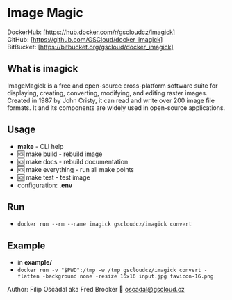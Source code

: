 # Image Magic

DockerHub: [https://hub.docker.com/r/gscloudcz/imagick]  
GitHub: [https://github.com/GSCloud/docker_imagick]  
BitBucket: [https://bitbucket.org/gscloud/docker_imagick]

## What is imagick

ImageMagick is a free and open-source cross-platform software suite for displaying, creating, converting, modifying, and editing raster images. Created in 1987 by John Cristy, it can read and write over 200 image file formats. It and its components are widely used in open-source applications.

## Usage

* **make** - CLI help
* 🆘 make build - rebuild image
* 🆘 make docs - rebuild documentation
* 🆘 make everything - run all make points
* 🆘 make test - test image
* configuration: **.env**

## Run

* `docker run --rm --name imagick gscloudcz/imagick convert`

## Example

* in **example/**
* `docker run -v "$PWD":/tmp -w /tmp gscloudcz/imagick convert -flatten -background none -resize 16x16 input.jpg favicon-16.png`

Author: Filip Oščádal aka Fred Brooker 💌 <oscadal@gscloud.cz>
